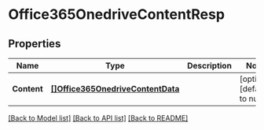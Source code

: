 # Office365OnedriveContentResp

## Properties
Name | Type | Description | Notes
------------ | ------------- | ------------- | -------------
**Content** | [**[]Office365OnedriveContentData**](Office365OnedriveContentData.md) |  | [optional] [default to null]

[[Back to Model list]](../README.md#documentation-for-models) [[Back to API list]](../README.md#documentation-for-api-endpoints) [[Back to README]](../README.md)

